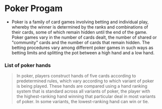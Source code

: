 <h1>Poker Progam</h1>
<ul>
<h8><li><p>
	Poker is a family of card games involving betting and individual play, 
	whereby the winner is determined by the ranks and combinations of their cards, 
	some of which remain hidden until the end of the game.
	Poker games vary in the number of cards dealt,
	the number of shared or "community" cards and the number of cards that remain hidden.
	The betting procedures vary among different poker games in such ways as betting
	limits and splitting the pot between a high hand and a low hand.</li></p></h8>
</ul>
	<h3>List of poker hands</h3>
	<blockquote>
		<p>In poker, players construct hands of five cards according to predetermined rules,
		which vary according to which variant of poker is being played.
		These hands are compared using a hand ranking system that is standard across all variants of poker,
		the player with the highest-ranking hand winning that particular deal in most variants of poker.
		In some variants, the lowest-ranking hand can win or tie.</p>
	</blockquote>
